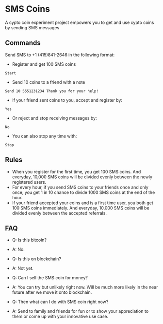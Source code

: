 # SMS Coins
A cypto coin experiment project empowers you to get and use cypto coins by sending SMS messages

## Commands
Send SMS to +1 (415)841-2646 in the following format:
* Register and get 100 SMS coins
```
Start
```
* Send 10 coins to a friend with a note
```
Send 10 5551231234 Thank you for your help!
```
* If your friend sent coins to you, accept and register by:
```
Yes
```
* Or reject and stop receiving messages by:
```
No
```
* You can also stop any time with:
```
Stop
```

## Rules
* When you register for the first time, you get 100 SMS coins. And everyday, 10,000 SMS coins will be divided evenly between the newly registered users.
* For every hour, if you send SMS coins to your friends once and only once, you get 1 in 10 chance to divide 1000 SMS coins at the end of the hour.
* If your friend accepted your coins and is a first time user, you both get 100 SMS coins immediately. And everyday, 10,000 SMS coins will be divided evenly between the accepted referrals. 

## FAQ
* Q: Is this bitcoin?
* A: No.

* Q: Is this on blockchain?
* A: Not yet.

* Q: Can I sell the SMS coin for money?
* A: You can try but unlikely right now. Will be much more likely in the near future after we move it onto blockchain.

* Q: Then what can I do with SMS coin right now?
* A: Send to family and friends for fun or to show your appreciation to them or come up with your innovative use case.
